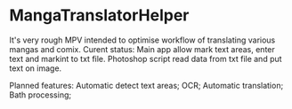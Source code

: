# MangaTranslatorHelper
 
It's very rough MPV intended to optimise workflow of translating various mangas and comix.
Curent status:
Main app allow mark text areas, enter text and markint to txt file.
Photoshop script read data from txt file and put text on image.

Planned features:
	Automatic detect text areas;
	OCR;
	Automatic translation;
	Bath processing;

